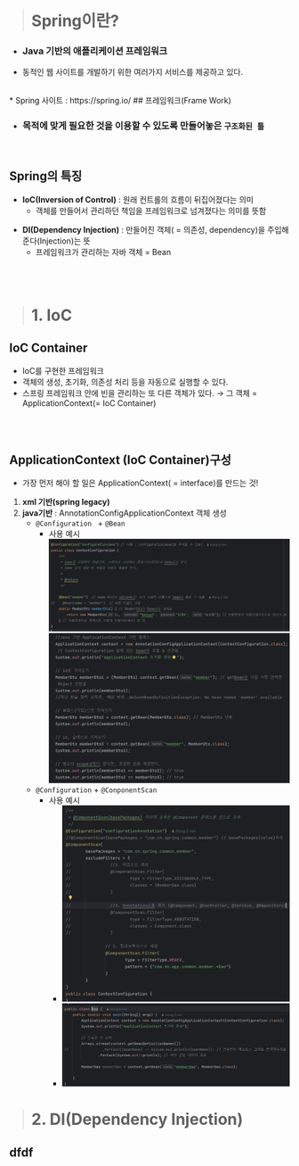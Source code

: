 > # Spring이란?
* ### Java 기반의 애플리케이션 프레임워크
* 동적인 웹 사이트를 개발하기 위한 여러가지 서비스를 제공하고 있다.
<br/>
* Spring 사이트 :  https://spring.io/
## 프레임워크(Frame Work)


* ### 목적에 맞게 필요한 것을 이용할 수 있도록 만들어놓은 ```구조화된 틀```
<br/>

## Spring의 특징

* **IoC(Inversion of Control)** : 원래 컨트롤의 흐름이 뒤집어졌다는 의미
    - 객체를 만들어서 관리하던 책임을 프레임워크로 넘겨졌다는 의미를 뜻함
- **DI(Dependency Injection)** : 만들어진 객체( = 의존성, dependency)을 주입해준다(Injection)는 뜻
    - 프레임워크가 관리하는 자바 객체 = Bean
<br/>
<br/>
    
> # 1. IoC
## IoC Container


- IoC를 구현한 프레임워크
- 객체의 생성, 초기화, 의존성 처리 등을 자동으로 실행할 수 있다.
- 스프링 프레임워크 안에 빈을 관리하는 또 다른 객체가 있다. →  그 객체 = ApplicationContext(= IoC Container)
<br/>
<br/>

## ApplicationContext (IoC Container)구성

- 가장 먼저 해야 할 일은 ApplicationContext( = interface)를 만드는 것!
1. **xml 기반(spring legacy)**
2. **java기반** : AnnotationConfigApplicationContext 객체 생성
    - ```@Configuration ``` + ```@Bean```
      - 사용 예시
        ![img_1.png](img_1.png)
        ![img.png](img.png)
    - ```@Configuration``` + ```@ConponentScan```
      - 사용 예시
        - ![img_2.png](img_2.png)
        - ![img_3.png](img_3.png)


> # 2. DI(Dependency Injection)
## dfdf















```

```
